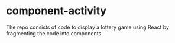 # component-activity
The repo consists of code to display a lottery game using React by fragmenting the code into components.
